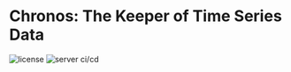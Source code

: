 # Chronos: The Keeper of Time Series Data

![license](https://img.shields.io/github/license/flohansen/chronos)
![server ci/cd](https://github.com/flohansen/chronos/actions/workflows/tests.yml/badge.svg)

